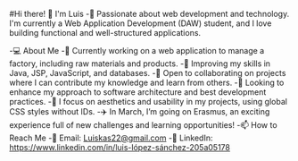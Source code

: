 #Hi there! 👋 I'm Luis
-🚀 Passionate about web development and technology. I'm currently a Web Application Development (DAW) student, and I love building functional and well-structured applications.

-💻 About Me
-🔭 Currently working on a web application to manage a factory, including raw materials and products.
-🌱 Improving my skills in Java, JSP, JavaScript, and databases.
-👯 Open to collaborating on projects where I can contribute my knowledge and learn from others.
-🤔 Looking to enhance my approach to software architecture and best development practices.
-🎨 I focus on aesthetics and usability in my projects, using global CSS styles without IDs.
-✈️ In March, I’m going on Erasmus, an exciting experience full of new challenges and learning opportunities!
-📫 How to Reach Me
-📩 Email: Luiskas22@gmail.com 
-💼 LinkedIn: https://www.linkedin.com/in/luis-lópez-sánchez-205a05178


